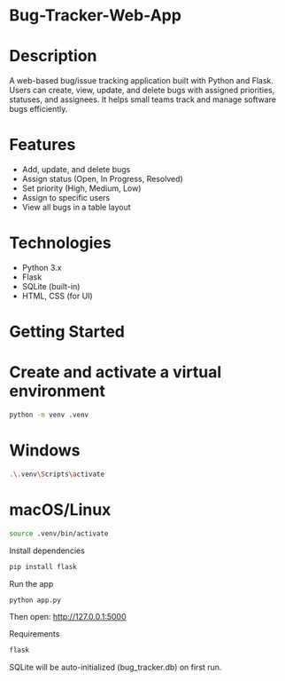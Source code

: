 # Bug-Tracker-Web-App
# Description
A web-based bug/issue tracking application built with Python and Flask. Users can create, view, update, and delete bugs with assigned priorities, statuses, and assignees. It helps small teams track and manage software bugs efficiently.

# Features
- Add, update, and delete bugs
- Assign status (Open, In Progress, Resolved)
- Set priority (High, Medium, Low)
- Assign to specific users
- View all bugs in a table layout

# Technologies
- Python 3.x
- Flask
- SQLite (built-in)
- HTML, CSS (for UI)

# Getting Started

# Create and activate a virtual environment
```bash
python -m venv .venv
```
# Windows
```bash
.\.venv\Scripts\activate
```
# macOS/Linux
```bash
source .venv/bin/activate
```
Install dependencies
```bash
pip install flask
```
Run the app
```bash
python app.py
```
Then open:
http://127.0.0.1:5000

Requirements
```bash
flask
```
SQLite will be auto-initialized (bug_tracker.db) on first run.
